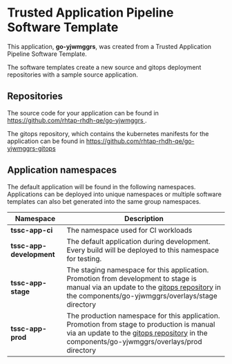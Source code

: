 # Trusted Application Pipeline Software Template

This application, **go-yjwmggrs**, was created from a Trusted Application Pipeline Software Template.

The software templates create a new source and gitops deployment repositories with a sample source application. 

## Repositories

The source code for your application can be found in [https://github.com/rhtap-rhdh-qe/go-yjwmggrs ](https://github.com/rhtap-rhdh-qe/go-yjwmggrs ).
 
The gitops repository, which contains the kubernetes manifests for the application can be found in 
[https://github.com/rhtap-rhdh-qe/go-yjwmggrs-gitops ](https://github.com/rhtap-rhdh-qe/go-yjwmggrs-gitops ) 

## Application namespaces 

The default application will be found in the following namespaces. Applications can be deployed into unique namespaces or multiple software templates can also bet generated into the same group namespaces.  

|  Namespace   |  Description   |  
| -------- | -------- |
| **tssc-app-ci** | The namespace used for CI workloads |
| **tssc-app-development** | The default application during development. Every build will be deployed to this namespace for testing. |
| **tssc-app-stage** | The staging namespace for this application. Promotion from development to stage is manual via an update to the [gitops repository](https://github.com/rhtap-rhdh-qe/go-yjwmggrs-gitops ) in the components/go-yjwmggrs/overlays/stage directory |
| **tssc-app-prod** | The production namespace for this application. Promotion from stage to production is manual via an update to the [gitops repository](https://github.com/rhtap-rhdh-qe/go-yjwmggrs-gitops ) in the components/go-yjwmggrs/overlays/prod directory |